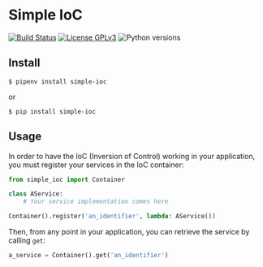 # Simple IoC

[![Build Status](https://travis-ci.org/agroptima/simple-ioc.svg)](https://travis-ci.org/agroptima/simple-ioc)
[![License GPLv3](https://img.shields.io/badge/license-GPLv3-red.svg)](https://opensource.org/licenses/GPL-3.0)
![Python versions](https://img.shields.io/badge/python-3.x-blue.svg)

## Install

```
$ pipenv install simple-ioc
```

or

```
$ pip install simple-ioc
```

## Usage

In order to have the IoC (Inversion of Control) working in your application, you must register your services in the IoC container:

```python
from simple_ioc import Container

class AService:
    # Your service implementation comes here

Container().register('an_identifier', lambda: AService())
```

Then, from any point in your application, you can retrieve the service by calling `get`:

```python
a_service = Container().get('an_identifier')
```
